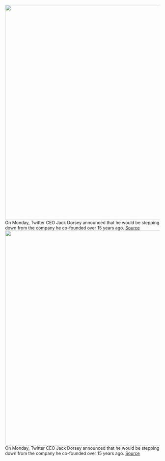 <img src='https://cdn.vox-cdn.com/thumbor/kLZIksDAISpASjLvS7EQdjquR2g=/0x0:2040x1360/1200x675/filters:focal(857x517:1183x843)/cdn.vox-cdn.com/uploads/chorus_image/image/70218960/acastro_211130_4903_0002.0.jpg' width='700px' /><br/>
On Monday, Twitter CEO Jack Dorsey announced that he would be stepping down from the company he co-founded over 15 years ago.
<a href='https://www.theverge.com/2021/12/2/22812641/jack-dorsey-twitter-facebook-amazon-zuckerberg-bezos-congress-resign'> Source <a/><img src='https://cdn.vox-cdn.com/thumbor/kLZIksDAISpASjLvS7EQdjquR2g=/0x0:2040x1360/1200x675/filters:focal(857x517:1183x843)/cdn.vox-cdn.com/uploads/chorus_image/image/70218960/acastro_211130_4903_0002.0.jpg' width='700px' /><br/>
On Monday, Twitter CEO Jack Dorsey announced that he would be stepping down from the company he co-founded over 15 years ago.
<a href='https://www.theverge.com/2021/12/2/22812641/jack-dorsey-twitter-facebook-amazon-zuckerberg-bezos-congress-resign'> Source <a/>